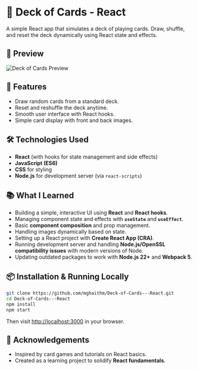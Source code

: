 
# 🎴 Deck of Cards - React

A simple React app that simulates a deck of playing cards. Draw, shuffle, and reset the deck dynamically using React state and effects.

## 📸 Preview
![Deck of Cards Preview](.preview.gif)  

## 🚀 Features
- Draw random cards from a standard deck.
- Reset and reshuffle the deck anytime.
- Smooth user interface with React hooks.
- Simple card display with front and back images.

## 🛠️ Technologies Used
- **React** (with hooks for state management and side effects)
- **JavaScript (ES6)**  
- **CSS** for styling  
- **Node.js** for development server (via `react-scripts`)

## 📚 What I Learned
- Building a simple, interactive UI using **React** and **React hooks**.
- Managing component state and effects with **`useState`** and **`useEffect`**.
- Basic **component composition** and prop management.
- Handling images dynamically based on state.
- Setting up a React project with **Create React App (CRA)**.
- Running development server and handling **Node.js/OpenSSL compatibility issues** with modern versions of Node.
- Updating outdated packages to work with **Node.js 22+** and **Webpack 5**.

## 📦 Installation & Running Locally
```bash
git clone https://github.com/mghaithm/Deck-of-Cards---React.git
cd Deck-of-Cards---React
npm install
npm start
```

Then visit [http://localhost:3000](http://localhost:3000) in your browser.

## 🙌 Acknowledgements
- Inspired by card games and tutorials on React basics.
- Created as a learning project to solidify **React fundamentals**.
